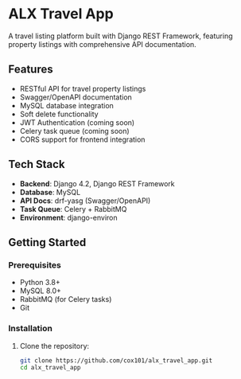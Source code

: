 # ALX Travel App

A travel listing platform built with Django REST Framework, featuring property listings with comprehensive API documentation.

## Features

- RESTful API for travel property listings
- Swagger/OpenAPI documentation
- MySQL database integration
- Soft delete functionality
- JWT Authentication (coming soon)
- Celery task queue (coming soon)
- CORS support for frontend integration

## Tech Stack

- **Backend**: Django 4.2, Django REST Framework
- **Database**: MySQL
- **API Docs**: drf-yasg (Swagger/OpenAPI)
- **Task Queue**: Celery + RabbitMQ
- **Environment**: django-environ

## Getting Started

### Prerequisites

- Python 3.8+
- MySQL 8.0+
- RabbitMQ (for Celery tasks)
- Git

### Installation

1. Clone the repository:
   ```bash
   git clone https://github.com/cox101/alx_travel_app.git
   cd alx_travel_app